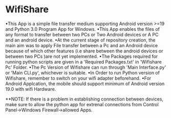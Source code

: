 # WifiShare
•This App is a simple file transfer medium supporting Android version >=19 and Python 3.0 Program App for Windows.
•This App enables the files of any format to transfer between two PCs or Two Android devices or A PC and an android device.
•At the current stage of repository creation, the main aim was to apply File transfer between a Pc and an Android device
  because of which other features (i.e share between the android devices or between two PCs )are not yet implemented.
•The Packages required for running python scripts are given in a 'Required Packages.txt' in 'Wifishare Pc' Folder.
•The Pc Version of Wifishare can run through 'Main Interface.py' or 'Main CLI.py', whichever is suitable.
•In Order to run Python version of Wifishare, remember to switch on your wifi adapter beforehand.
•For Android Applcation, the mobile should support minimum of Android version 19.0 with wifi Hardware.

**NOTE: If there is a problem in establishing connection between devices, make sure to allow the python app for extrenal connections 
  from Control Panel->Windows Firewall->allowed Apps.
  

